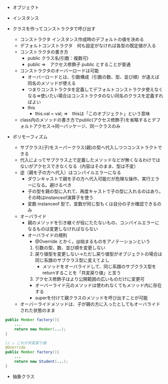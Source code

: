 - オブジェクト
- インスタンス
- クラスを作ってコンストラクタで呼び出す
	- コンストラクタ  インスタンス作成時のデフォルトの値を決める
	- デフォルトコンストラクタ　何も設定がなければ各型の既定値が入る
	- コンストラクタの書き方
		- public クラス名(引数：複数可)
		- public ⇒　アクセス修飾子 public とすることが普通
	- コンストラクタのオーバーロードは可能
		- オーバーロードとは、引数構成（引数の数、型、並び順）が違えば同名のメソッドが使える
		- つまりコンストラクタを定義してデフォルトコンストラクタ使えなくなる⇒使いたい場合はコンストラクタのない同名のクラスを定義すればよい
		- this
			- this.val = val; ⇒　thisは「このオブジェクト」という意味
	- class内のメソッドの書き方でpublic(アクセス修飾子)を省略するとデフォルトアクセス→同一パッケージ、同一クラスのみ
	
- ポリモーフィズム
	- サブクラス(子)をスーパークラス(親)の型へ代入しつつコンストラクトできる
	- 代入によってサブクラス上で定義したメソッドなどが無くなるわけではないがアクセスできなくなる（内容はそのまま、型は不変）
	- 逆（親を子の方へ代入）はコンパイルエラーになる
		- ダウンキャストで親を子の方へ代入可能だが危険な操作、実行エラーになる。避けるべき
		- 子の型を親の型に入れて、再度キャストで子の型に入れるのはあり。その時はinstanceof演算子を使う
		- 変数 instanceof 型で、変数が同じ型もくは自分の子か確認できるのみ
	- オーバライド
		- 親のメソッドを引き継ぐが役にたたないもの、コンパイルエラーになるものは変更しなければならない
		- オーバライドの規則
			- @Override とかく。@始まるものをアノテーションという
			1. 引数の型、数、並び順を変更しない
			2. 戻り値型を変更しない→ただし戻り値型がオブジェクトの場合は同じ系譜のサブクラス型に変えてよし
				- メソッドをオーバライドして、同じ系譜のサブクラス型をreturnすることを「共変戻り値」と言う
			3. アクセス修飾子はより公開範囲の広いものだけに変更可
			- オーバーライド元のメソッドは使われなくてもメソッド内に存在する
			- superを付けて親クラスのメソッドを呼び出すことが可能
	- オーバーライドメソッドは、子が親の方に入ったとしてもオーバライドされた状態のまま
	

```java
public Member factory(){
	...
	return new Member(...);
}

// ↓ これが共変戻り値
@Override
public Member factory(){
	...
	return new Student(...);
}
```


	
	
- 抽象クラス
